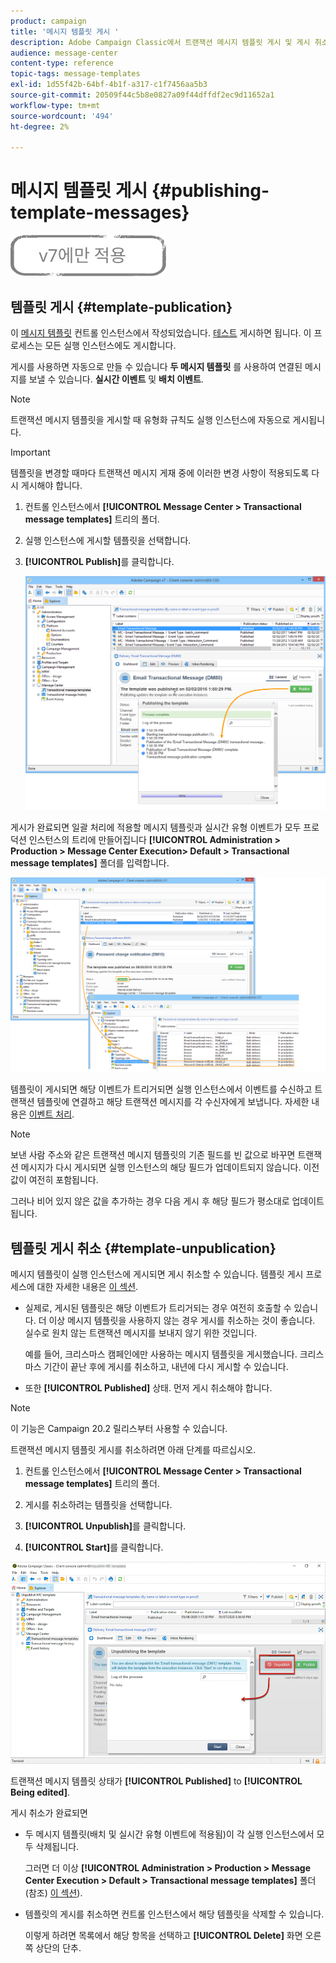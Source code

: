 ```yaml
---
product: campaign
title: '메시지 템플릿 게시 '
description: Adobe Campaign Classic에서 트랜잭션 메시지 템플릿 게시 및 게시 취소에 대해 알아봅니다.
audience: message-center
content-type: reference
topic-tags: message-templates
exl-id: 1d55f42b-64bf-4b1f-a317-c1f7456aa5b3
source-git-commit: 20509f44c5b8e0827a09f44dffdf2ec9d11652a1
workflow-type: tm+mt
source-wordcount: '494'
ht-degree: 2%

---
```


# 메시지 템플릿 게시 {#publishing-template-messages}

![](../../assets/v7-only.svg)

## 템플릿 게시 {#template-publication}

이 [메시지 템플릿](../../message-center/using/creating-the-message-template.md) 컨트롤 인스턴스에서 작성되었습니다. [테스트](../../message-center/using/testing-message-templates.md) 게시하면 됩니다. 이 프로세스는 모든 실행 인스턴스에도 게시합니다.

게시를 사용하면 자동으로 만들 수 있습니다 **두 메시지 템플릿** 를 사용하여 연결된 메시지를 보낼 수 있습니다. **실시간 이벤트** 및 **배치 이벤트**.

>[!NOTE]
>
>트랜잭션 메시지 템플릿을 게시할 때 유형화 규칙도 실행 인스턴스에 자동으로 게시됩니다.

>[!IMPORTANT]
>
>템플릿을 변경할 때마다 트랜잭션 메시지 게재 중에 이러한 변경 사항이 적용되도록 다시 게시해야 합니다.

1. 컨트롤 인스턴스에서 **[!UICONTROL Message Center > Transactional message templates]** 트리의 폴더.
1. 실행 인스턴스에 게시할 템플릿을 선택합니다.
1. **[!UICONTROL Publish]**&#x200B;를 클릭합니다.

   ![](assets/messagecenter_publish_model_008.png)

게시가 완료되면 일괄 처리에 적용할 메시지 템플릿과 실시간 유형 이벤트가 모두 프로덕션 인스턴스의 트리에 만들어집니다 **[!UICONTROL Administration > Production > Message Center Execution> Default > Transactional message templates]** 폴더를 입력합니다.

![](assets/messagecenter_deployed_model_001.png)

템플릿이 게시되면 해당 이벤트가 트리거되면 실행 인스턴스에서 이벤트를 수신하고 트랜잭션 템플릿에 연결하고 해당 트랜잭션 메시지를 각 수신자에게 보냅니다. 자세한 내용은 [이벤트 처리](../../message-center/using/about-event-processing.md).

>[!NOTE]
>
>보낸 사람 주소와 같은 트랜잭션 메시지 템플릿의 기존 필드를 빈 값으로 바꾸면 트랜잭션 메시지가 다시 게시되면 실행 인스턴스의 해당 필드가 업데이트되지 않습니다. 이전 값이 여전히 포함됩니다.
>
>그러나 비어 있지 않은 값을 추가하는 경우 다음 게시 후 해당 필드가 평소대로 업데이트됩니다.

## 템플릿 게시 취소 {#template-unpublication}

메시지 템플릿이 실행 인스턴스에 게시되면 게시 취소할 수 있습니다. 템플릿 게시 프로세스에 대한 자세한 내용은 [이 섹션](#template-publication).

* 실제로, 게시된 템플릿은 해당 이벤트가 트리거되는 경우 여전히 호출할 수 있습니다. 더 이상 메시지 템플릿을 사용하지 않는 경우 게시를 취소하는 것이 좋습니다. 실수로 원치 않는 트랜잭션 메시지를 보내지 않기 위한 것입니다.

   예를 들어, 크리스마스 캠페인에만 사용하는 메시지 템플릿을 게시했습니다. 크리스마스 기간이 끝난 후에 게시를 취소하고, 내년에 다시 게시할 수 있습니다.

* 또한 **[!UICONTROL Published]** 상태. 먼저 게시 취소해야 합니다.

>[!NOTE]
>
>이 기능은 Campaign 20.2 릴리스부터 사용할 수 있습니다.

트랜잭션 메시지 템플릿 게시를 취소하려면 아래 단계를 따르십시오.

1. 컨트롤 인스턴스에서 **[!UICONTROL Message Center > Transactional message templates]** 트리의 폴더.
1. 게시를 취소하려는 템플릿을 선택합니다.
1. **[!UICONTROL Unpublish]**&#x200B;를 클릭합니다.

   <!--1. Fill in the **[!UICONTROL Log of the process]** field.-->

1. **[!UICONTROL Start]**&#x200B;를 클릭합니다.

![](assets/message-center-unpublish.png)

트랜잭션 메시지 템플릿 상태가 **[!UICONTROL Published]** to **[!UICONTROL Being edited]**.

게시 취소가 완료되면

* 두 메시지 템플릿(배치 및 실시간 유형 이벤트에 적용됨)이 각 실행 인스턴스에서 모두 삭제됩니다.

   그러면 더 이상 **[!UICONTROL Administration > Production > Message Center Execution > Default > Transactional message templates]** 폴더(참조) [이 섹션](#template-publication)).

* 템플릿의 게시를 취소하면 컨트롤 인스턴스에서 해당 템플릿을 삭제할 수 있습니다.

   이렇게 하려면 목록에서 해당 항목을 선택하고 **[!UICONTROL Delete]** 화면 오른쪽 상단의 단추.
